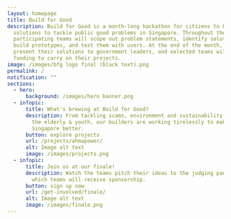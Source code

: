 ```yaml
---
layout: homepage
title: Build for Good
description: Build for Good is a month-long hackathon for citizens to build
  solutions to tackle public good problems in Singapore. Throughout the month,
  participating teams will scope out problem statements, identify solutions,
  build prototypes, and test them with users. At the end of the month, they will
  present their solutions to government leaders, and selected teams will receive
  funding to carry on their projects.
image: /images/bfg logo final (black text).png
permalink: /
notification: ""
sections:
  - hero:
      background: /images/hero banner.png
  - infopic:
      title: What's brewing at Build for Good?
      description: From tackling scams, environment and sustainability to supporting
        the elderly & youth, our builders are working tirelessly to make
        Singapore better.
      button: explore projects
      url: /projects/ahmapower/
      alt: Image alt text
      image: /images/projects.png
  - infopic:
      title: Join us at our finale!
      description: Watch the teams pitch their ideas to the judging panel and find out
        which teams will receive sponsorship.
      button: sign up now
      url: /get-involved/finale/
      alt: Image alt text
      image: /images/finale.png
---
```

